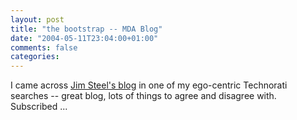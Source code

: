 ```yaml
---
layout: post
title: "the bootstrap -- MDA Blog"
date: "2004-05-11T23:04:00+01:00"
comments: false
categories: 
---
```


<p>I came across <a href="http://thebootstrap.blogspot.com/">Jim Steel's blog</a> in one of my ego-centric Technorati searches -- great blog, lots of things to agree and disagree with. Subscribed ...</p>



